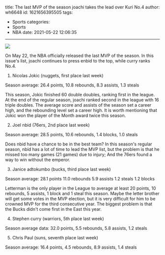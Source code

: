 title: The last MVP of the season  joachi takes the lead over Kuri No.4
author: wh6648
id: 1621656395505
tags: 
- Sports
categories: 
- Sports
- NBA
date: 2021-05-22 12:06:35
---
![](https://p3.itc.cn/q_70/images01/20210522/d2b9906d98a84eaa9656450695194f3f.png)


On May 22, the NBA officially released the last MVP of the season. In this issue's list, joachi continues to press enbid to the top, while curry ranks No.4.

1. Nicolas Jokic (nuggets, first place last week)

Season average: 26.4 points, 10.8 rebounds, 8.3 assists, 1.3 steals

This season, Jokic finished 60 double doubles, ranking first in the league. At the end of the regular season, joachi ranked second in the league with 16 triple doubles. The average score and assists of the season set a career high, and the rebounding level set a career high. It is worth mentioning that Jokic won the player of the Month award twice this season.

2. Joel nbid (76ers, 2nd place last week)

Season average: 28.5 points, 10.6 rebounds, 1.4 blocks, 1.0 steals

Does nbid have a chance to be in the best team? In this season's regular season, nbid has a lot of time to lead the MVP list, but the problem is that he missed too many games (21 games) due to injury; And the 76ers found a way to win without the emperor.

3. Janice adtokumbo (bucks, third place last week)

Season average: 28.1 points 11.0 rebounds 5.9 assists 1.2 steals 1.2 blocks

Letterman is the only player in the League to average at least 20 points, 10 rebounds, 5 assists, 1 block and 1 steal this season. Maybe the letter brother will get some votes in the MVP election, but it is very difficult for him to be crowned MVP for the third consecutive year. The biggest problem is that the Bucks didn't come first in the East this year.

4. Stephen curry (warriors, 5th place last week)

Season average data: 32.0 points, 5.5 rebounds, 5.8 assists, 1.2 steals

5. Chris Paul (suns, seventh place last week)

Season average: 16.4 points, 4.5 rebounds, 8.9 assists, 1.4 steals

